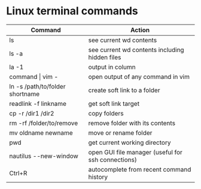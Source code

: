 # Linux terminal commands

| Command | Action |
| -------- | ----------- |
|ls | see current wd contents|
|ls -a | see current wd contents including hidden files|
| la -1| output in column |
| command \| vim - | open output of any command in vim |
| ln -s /path/to/folder shortname | create soft link to a folder|
| readlink -f linkname | get soft link target |
|cp -r /dir1 /dir2  | copy folders|
| rm -rf /folder/to/remove| remove folder with its contents|
| mv oldname newname | move or rename folder |
| pwd| get current working directory|
| nautilus --new-window| open GUI file manager (useful for ssh connections)|
| Ctrl+R| autocomplete from recent command history|
